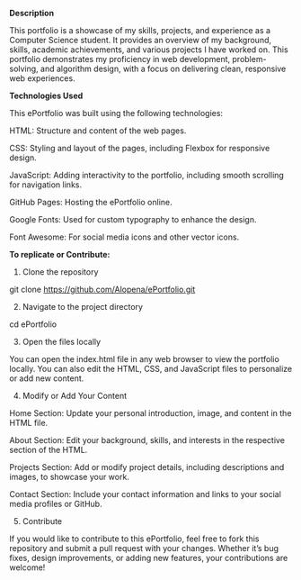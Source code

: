 **Description**

This portfolio is a showcase of my skills, projects, and experience as a Computer Science student. It provides an overview of my background, skills, academic achievements, and various projects I have worked on. This portfolio demonstrates my proficiency in web development, problem-solving, and algorithm design, with a focus on delivering clean, responsive web experiences.

**Technologies Used**

This ePortfolio was built using the following technologies:

HTML: Structure and content of the web pages.

CSS: Styling and layout of the pages, including Flexbox for responsive design.

JavaScript: Adding interactivity to the portfolio, including smooth scrolling for navigation links.

GitHub Pages: Hosting the ePortfolio online.

Google Fonts: Used for custom typography to enhance the design.

Font Awesome: For social media icons and other vector icons.

**To replicate or Contribute:**

1. Clone the repository

git clone https://github.com/Alopena/ePortfolio.git

2. Navigate to the project directory

cd ePortfolio

3. Open the files locally

You can open the index.html file in any web browser to view the portfolio locally. You can also edit the HTML, CSS, and JavaScript files to personalize or add new content.

4. Modify or Add Your Content

Home Section: Update your personal introduction, image, and content in the HTML file.

About Section: Edit your background, skills, and interests in the respective section of the HTML.

Projects Section: Add or modify project details, including descriptions and images, to showcase your work.

Contact Section: Include your contact information and links to your social media profiles or GitHub.

5. Contribute

If you would like to contribute to this ePortfolio, feel free to fork this repository and submit a pull request with your changes. Whether it’s bug fixes, design improvements, or adding new features, your contributions are welcome!
